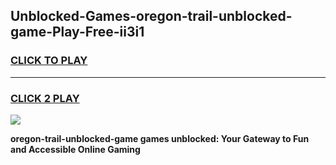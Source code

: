 
## Unblocked-Games-oregon-trail-unblocked-game-Play-Free-ii3i1
<h3>
<a href="https://premium76.site?title=oregon-trail-unblocked-game&ref=10A">CLICK TO PLAY</a></h3>
<hr>

<h3>
<a href="https://premium76.site?title=oregon-trail-unblocked-game&ref=10A">CLICK 2 PLAY</a>
  
</h3>

<a href="https://premium76.site?title=oregon-trail-unblocked-game&ref=10A"><img src="https://clearcache.store/games.png"></a>


**oregon-trail-unblocked-game games unblocked: Your Gateway to Fun and Accessible Online Gaming**
